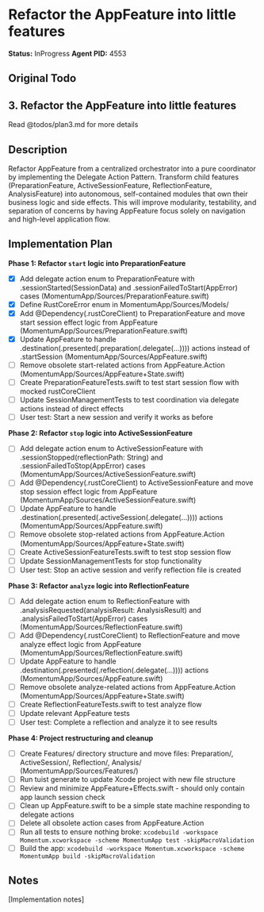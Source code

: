 # Refactor the AppFeature into little features
**Status:** InProgress
**Agent PID:** 4553

## Original Todo
## 3. Refactor the AppFeature into little features

Read @todos/plan3.md for more details

## Description
Refactor AppFeature from a centralized orchestrator into a pure coordinator by implementing the Delegate Action Pattern. Transform child features (PreparationFeature, ActiveSessionFeature, ReflectionFeature, AnalysisFeature) into autonomous, self-contained modules that own their business logic and side effects. This will improve modularity, testability, and separation of concerns by having AppFeature focus solely on navigation and high-level application flow.

## Implementation Plan
**Phase 1: Refactor `start` logic into PreparationFeature**
- [x] Add delegate action enum to PreparationFeature with .sessionStarted(SessionData) and .sessionFailedToStart(AppError) cases (MomentumApp/Sources/PreparationFeature.swift)
- [x] Define RustCoreError enum in MomentumApp/Sources/Models/
- [x] Add @Dependency(\.rustCoreClient) to PreparationFeature and move start session effect logic from AppFeature (MomentumApp/Sources/PreparationFeature.swift)
- [x] Update AppFeature to handle .destination(.presented(.preparation(.delegate(...)))) actions instead of .startSession (MomentumApp/Sources/AppFeature.swift)
- [ ] Remove obsolete start-related actions from AppFeature.Action (MomentumApp/Sources/AppFeature+State.swift)
- [ ] Create PreparationFeatureTests.swift to test start session flow with mocked rustCoreClient
- [ ] Update SessionManagementTests to test coordination via delegate actions instead of direct effects
- [ ] User test: Start a new session and verify it works as before

**Phase 2: Refactor `stop` logic into ActiveSessionFeature**
- [ ] Add delegate action enum to ActiveSessionFeature with .sessionStopped(reflectionPath: String) and .sessionFailedToStop(AppError) cases (MomentumApp/Sources/ActiveSessionFeature.swift)
- [ ] Add @Dependency(\.rustCoreClient) to ActiveSessionFeature and move stop session effect logic from AppFeature (MomentumApp/Sources/ActiveSessionFeature.swift)
- [ ] Update AppFeature to handle .destination(.presented(.activeSession(.delegate(...)))) actions (MomentumApp/Sources/AppFeature.swift)
- [ ] Remove obsolete stop-related actions from AppFeature.Action (MomentumApp/Sources/AppFeature+State.swift)
- [ ] Create ActiveSessionFeatureTests.swift to test stop session flow
- [ ] Update SessionManagementTests for stop functionality
- [ ] User test: Stop an active session and verify reflection file is created

**Phase 3: Refactor `analyze` logic into ReflectionFeature**
- [ ] Add delegate action enum to ReflectionFeature with .analysisRequested(analysisResult: AnalysisResult) and .analysisFailedToStart(AppError) cases (MomentumApp/Sources/ReflectionFeature.swift)
- [ ] Add @Dependency(\.rustCoreClient) to ReflectionFeature and move analyze effect logic from AppFeature (MomentumApp/Sources/ReflectionFeature.swift)
- [ ] Update AppFeature to handle .destination(.presented(.reflection(.delegate(...)))) actions (MomentumApp/Sources/AppFeature.swift)
- [ ] Remove obsolete analyze-related actions from AppFeature.Action (MomentumApp/Sources/AppFeature+State.swift)
- [ ] Create ReflectionFeatureTests.swift to test analyze flow
- [ ] Update relevant AppFeature tests
- [ ] User test: Complete a reflection and analyze it to see results

**Phase 4: Project restructuring and cleanup**
- [ ] Create Features/ directory structure and move files: Preparation/, ActiveSession/, Reflection/, Analysis/ (MomentumApp/Sources/Features/)
- [ ] Run tuist generate to update Xcode project with new file structure
- [ ] Review and minimize AppFeature+Effects.swift - should only contain app launch session check
- [ ] Clean up AppFeature.swift to be a simple state machine responding to delegate actions
- [ ] Delete all obsolete action cases from AppFeature.Action
- [ ] Run all tests to ensure nothing broke: `xcodebuild -workspace Momentum.xcworkspace -scheme MomentumApp test -skipMacroValidation`
- [ ] Build the app: `xcodebuild -workspace Momentum.xcworkspace -scheme MomentumApp build -skipMacroValidation`

## Notes
[Implementation notes]